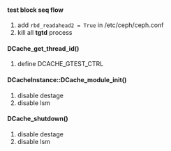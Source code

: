 #### test block seq flow
1. add `rbd_readahead2 = True` in /etc/ceph/ceph.conf
2. kill all **tgtd** process

#### DCache_get_thread_id()
1. define DCACHE_GTEST_CTRL 

#### DCacheInstance::DCache_module_init()
1. disable destage
1. disable lsm

#### DCache_shutdown()
1. disable destage
1. disable lsm
